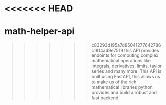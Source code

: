 <<<<<<< HEAD
=======
# math-helper-api
>>>>>>> c83293d195a7d85041277642786c1814a49e7519
this API provides endoints for computing complex mathematical operations like integrals, derivatives, limits, taylor series and many more. This API is built using FastAPI, this allows us to make us of the rich mathematical libraries python provides and build a robust and fast backend.

